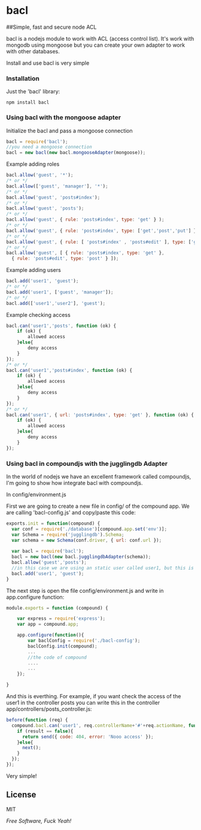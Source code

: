 bacl
=========

##Simple, fast and secure node ACL

bacl is a nodejs module to work with ACL (access control list). It's work with mongodb using mongoose but you can create your own adapter to work with other databases.

Install and use bacl is very simple

### Installation

Just the 'bacl' library:

```
npm install bacl
```

### Using bacl with the mongoose adapter

Initialize the bacl and pass a mongoose connection

```js
bacl = require('bacl');
//you need a mongoose connection
bacl = new bacl(new bacl.mongooseAdapter(mongoose));
```

Example adding roles

```js
bacl.allow('guest', '*');
/* or */
bacl.allow(['guest', 'manager'], '*');
/* or */
bacl.allow('guest', 'posts#index');
/* or */
bacl.allow('guest', 'posts');
/* or */
bacl.allow('guest', { rule: 'posts#index', type: 'get' } );
/* or */
bacl.allow('guest', { rule: 'posts#index', type: ['get','post','put'] });
/* or */
bacl.allow('guest', { rule: [ 'posts#index' , 'posts#edit' ], type: ['get', 'post'] });
/* or */
bacl.allow('guest', [ { rule: 'posts#index', type: 'get' }, 
  { rule: 'posts#edit', type: 'post' } ]);
```

Example adding users

```js
bacl.add('user1', 'guest');
/* or */
bacl.add('user1', ['guest', 'manager']);
/* or */
bacl.add(['user1','user2'], 'guest');
```
    
Example checking access

```js
bacl.can('user1','posts', function (ok) {
    if (ok) {
        allowed access
    }else{
        deny access
    }
});
/* or */
bacl.can('user1','posts#index', function (ok) {
    if (ok) {
        allowed access
    }else{
        deny access
    }
});
/* or */
bacl.can('user1', { url: 'posts#index', type: 'get' }, function (ok) {
    if (ok) {
        allowed access
    }else{
        deny access
    }
});
```

### Using bacl in compoundjs with the jugglingdb Adapter
In the world of nodejs we have an excellent framework called compoundjs, I'm going to show how integrate bacl with compoundjs.

In config/environment.js

First we are going to create a new file in config/ of the compound app. We are calling 'bacl-config.js' and copy/paste this code:

```js
exports.init = function(compound) {
  var conf = require('./database')[compound.app.set('env')];
  var Schema = require('jugglingdb').Schema;
  var schema = new Schema(conf.driver, { url: conf.url });
  
  var bacl = require('bacl');
  bacl = new bacl(new bacl.jugglingdbAdapter(schema));
  bacl.allow('guest','posts');
  //in this case we are using an static user called user1, but this is only for example
  bacl.add('user1', 'guest');
}
```

The next step is open the file config/environment.js and write in app.configure function:

```js
module.exports = function (compound) {

    var express = require('express');
    var app = compound.app;

    app.configure(function(){
        var baclConfig = require('./bacl-config');
        baclConfig.init(compound);
        ...
        //the code of compound
        ....
        ...
    });

}
```

And this is everthing. For example, if you want check the access of the user1 in the controller posts you can write this in the controller app/controllers/posts_controller.js:

```js
before(function (req) {
  compound.bacl.can('user1', req.controllerName+'#'+req.actionName, function (result) {
    if (result == false){
      return send({ code: 404, error: 'Nooo access' });
    }else{
      next();
    }
  });
});
```

Very simple!

License
-

MIT

*Free Software, Fuck Yeah!*